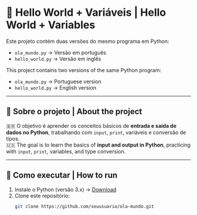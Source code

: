 # 🐍 Hello World + Variáveis | Hello World + Variables

Este projeto contém duas versões do mesmo programa em Python:
- `ola_mundo.py` → Versão em português
- `hello_world.py` → Versão em inglês

This project contains two versions of the same Python program:
- `ola_mundo.py` → Portuguese version
- `hello_world.py` → English version

---

## 📖 Sobre o projeto | About the project
🇧🇷 O objetivo é aprender os conceitos básicos de **entrada e saída de dados no Python**, trabalhando com `input`, `print`, variáveis e conversão de tipos.  
🇺🇸 The goal is to learn the basics of **input and output in Python**, practicing with `input`, `print`, variables, and type conversion.

---

## 🚀 Como executar | How to run
1. Instale o Python (versão 3.x) → [Download](https://www.python.org/downloads/)  
2. Clone este repositório:
   ```bash
   git clone https://github.com/seuusuario/ola-mundo.git

